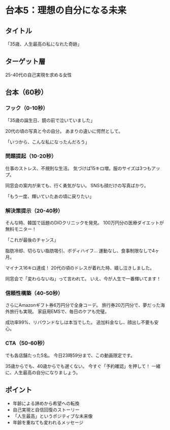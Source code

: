 # 台本5：理想の自分になる未来

## タイトル
「35歳、人生最高の私になれた奇跡」

## ターゲット層
25-40代の自己実現を求める女性

## 台本（60秒）

### フック（0-10秒）
「35歳の誕生日、鏡の前で泣いていました」

20代の頃の写真と今の自分。
あまりの違いに愕然として。

「いつから、こんな私になったんだろう」

### 問題提起（10-20秒）
仕事のストレス、不規則な生活。
気づけば15キロ増。服のサイズは3つもアップ。

同窓会の案内が来ても、行く勇気がない。
SNSも顔だけの写真ばかり。

「もう一度、輝いていたあの頃に戻りたい」

### 解決策提示（20-40秒）
そんな時、韓国で話題のDIOクリニックを発見。
100万円分の医療ダイエットが無料モニター！

「これが最後のチャンス」

脂肪冷却、切らない脂肪吸引、ボディハイフ...
運動なし、食事制限なしで4ヶ月。

マイナス16キロ達成！
20代の頃のドレスが着れた時、嬉し泣きしました。

同窓会で「変わらないね」って言われて。
いえ、今が人生で一番輝いてます！

### 信頼性構築（40-50秒）
さらにAmazonギフト券6万円分で全身コーデ。
旅行券20万円分で、夢だった海外旅行も実現。
家庭用EMSで、毎日のケアも完璧。

成功率99%、リバウンドなしは本当でした。
追加料金なし、顔出し不要も安心。

### CTA（50-60秒）
でも各店舗たった5名。
今日23時59分まで、この動画限定です。

35歳からでも、40歳からでも遅くない。
今すぐ「予約確認」を押して！
一緒に、人生最高の自分になりましょう。

## ポイント
- 年齢による諦めから希望への転換
- 自己実現と自信回復のストーリー
- 「人生最高」というポジティブな未来像
- 年齢を重ねても変われるメッセージ